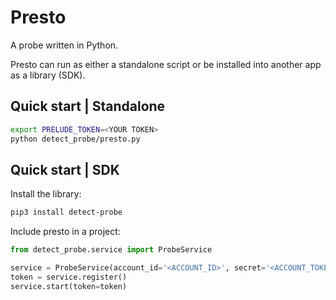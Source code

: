 # Presto

A probe written in Python. 

Presto can run as either a standalone script or be installed into another app as a library (SDK). 

## Quick start | Standalone

```bash
export PRELUDE_TOKEN=<YOUR TOKEN>
python detect_probe/presto.py
```

## Quick start | SDK

Install the library:
```bash
pip3 install detect-probe
```

Include presto in a project:

```python
from detect_probe.service import ProbeService

service = ProbeService(account_id='<ACCOUNT_ID>', secret='<ACCOUNT_TOKEN>')
token = service.register()
service.start(token=token)
```
